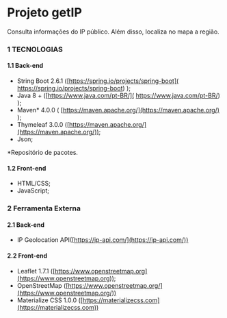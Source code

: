 # Projeto getIP
Consulta informações do IP público. Além disso, localiza no mapa a região.


### 1 TECNOLOGIAS

#### 1.1 Back-end
  * String Boot 2.6.1 ([https://spring.io/projects/spring-boot]( https://spring.io/projects/spring-boot) );
  * Java 8 + ([https://www.java.com/pt-BR/]( https://www.java.com/pt-BR/) );
  * Maven* 4.0.0 ( [https://maven.apache.org/](https://maven.apache.org/) ); 
  * Thymeleaf 3.0.0 ([https://maven.apache.org/](https://maven.apache.org/));
  * Json;

*Repositório de pacotes.

#### 1.2 Front-end
  * HTML/CSS;
  * JavaScript;
  

### 2 Ferramenta Externa
#### 2.1 Back-end
   * IP Geolocation API([https://ip-api.com/](https://ip-api.com/))

#### 2.2 Front-end
  * Leaflet 1.7.1 ([https://www.openstreetmap.org](https://www.openstreetmap.org));
  * OpenStreetMap ([https://www.openstreetmap.org/](https://www.openstreetmap.org/))
  * Materialize CSS 1.0.0 ([https://materializecss.com](https://materializecss.com))
